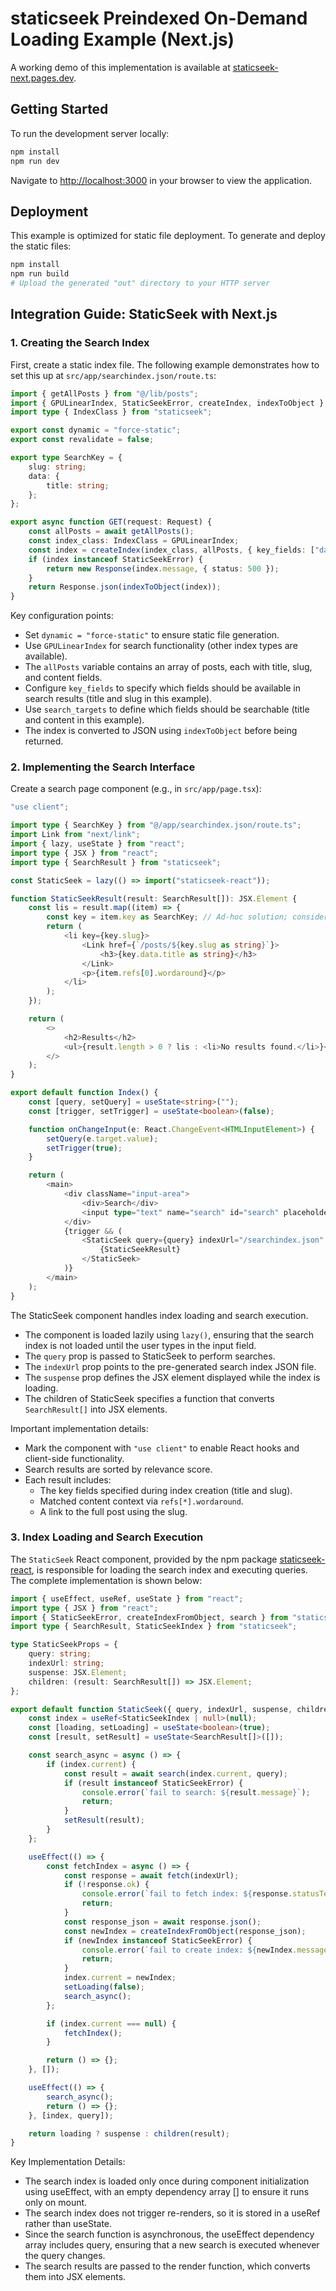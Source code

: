 # staticseek Preindexed On-Demand Loading Example (Next.js)

A working demo of this implementation is available at [staticseek-next.pages.dev](https://staticseek-next.pages.dev/).

## Getting Started

To run the development server locally:

```bash
npm install
npm run dev
```

Navigate to [http://localhost:3000](http://localhost:3000) in your browser to view the application.

## Deployment

This example is optimized for static file deployment. To generate and deploy the static files:

```bash
npm install
npm run build
# Upload the generated "out" directory to your HTTP server
```

## Integration Guide: StaticSeek with Next.js

### 1. Creating the Search Index

First, create a static index file. The following example demonstrates how to set this up at `src/app/searchindex.json/route.ts`:

```typescript
import { getAllPosts } from "@/lib/posts";
import { GPULinearIndex, StaticSeekError, createIndex, indexToObject } from "staticseek";
import type { IndexClass } from "staticseek";

export const dynamic = "force-static";
export const revalidate = false;

export type SearchKey = {
    slug: string;
    data: {
        title: string;
    };
};

export async function GET(request: Request) {
    const allPosts = await getAllPosts();
    const index_class: IndexClass = GPULinearIndex;
    const index = createIndex(index_class, allPosts, { key_fields: ["data.title", "slug"], search_targets: ["data.title", "content"] });
    if (index instanceof StaticSeekError) {
        return new Response(index.message, { status: 500 });
    }
    return Response.json(indexToObject(index));
}
```

Key configuration points:
- Set `dynamic = "force-static"` to ensure static file generation.
- Use `GPULinearIndex` for search functionality (other index types are available).
- The `allPosts` variable contains an array of posts, each with title, slug, and content fields.
- Configure `key_fields` to specify which fields should be available in search results (title and slug in this example).
- Use `search_targets` to define which fields should be searchable (title and content in this example).
- The index is converted to JSON using `indexToObject` before being returned.

### 2. Implementing the Search Interface

Create a search page component (e.g., in `src/app/page.tsx`):

```typescript
"use client";

import type { SearchKey } from "@/app/searchindex.json/route.ts";
import Link from "next/link";
import { lazy, useState } from "react";
import type { JSX } from "react";
import type { SearchResult } from "staticseek";

const StaticSeek = lazy(() => import("staticseek-react"));

function StaticSeekResult(result: SearchResult[]): JSX.Element {
    const lis = result.map((item) => {
        const key = item.key as SearchKey; // Ad-hoc solution; consider using Zod or a similar library for key validation.
        return (
            <li key={key.slug}>
                <Link href={`/posts/${key.slug as string}`}>
                    <h3>{key.data.title as string}</h3>
                </Link>
                <p>{item.refs[0].wordaround}</p>
            </li>
        );
    });

    return (
        <>
            <h2>Results</h2>
            <ul>{result.length > 0 ? lis : <li>No results found.</li>}</ul>
        </>
    );
}

export default function Index() {
    const [query, setQuery] = useState<string>("");
    const [trigger, setTrigger] = useState<boolean>(false);

    function onChangeInput(e: React.ChangeEvent<HTMLInputElement>) {
        setQuery(e.target.value);
        setTrigger(true);
    }

    return (
        <main>
            <div className="input-area">
                <div>Search</div>
                <input type="text" name="search" id="search" placeholder="Type your search query in English..." onChange={onChangeInput} />
            </div>
            {trigger && (
                <StaticSeek query={query} indexUrl="/searchindex.json" suspense={<div>Loading index...</div>}>
                    {StaticSeekResult}
                </StaticSeek>
            )}
        </main>
    );
}
```

The StaticSeek component handles index loading and search execution.
- The component is loaded lazily using `lazy()`, ensuring that the search index is not loaded until the user types in the input field.
- The `query` prop is passed to StaticSeek to perform searches.
- The `indexUrl` prop points to the pre-generated search index JSON file.
- The `suspense` prop defines the JSX element displayed while the index is loading.
- The children of StaticSeek specifies a function that converts `SearchResult[]` into JSX elements.

Important implementation details:
- Mark the component with `"use client"` to enable React hooks and client-side functionality.
- Search results are sorted by relevance score.
- Each result includes:
  - The key fields specified during index creation (title and slug).
  - Matched content context via `refs[*].wordaround`.
  - A link to the full post using the slug.

### 3. Index Loading and Search Execution

The `StaticSeek` React component, provided by the npm package [staticseek-react](https://github.com/osawa-naotaka/staticseek-react), is responsible for loading the search index and executing queries. The complete implementation is shown below:

```typescript
import { useEffect, useRef, useState } from "react";
import type { JSX } from "react";
import { StaticSeekError, createIndexFromObject, search } from "staticseek";
import type { SearchResult, StaticSeekIndex } from "staticseek";

type StaticSeekProps = {
    query: string;
    indexUrl: string;
    suspense: JSX.Element;
    children: (result: SearchResult[]) => JSX.Element;
};

export default function StaticSeek({ query, indexUrl, suspense, children }: StaticSeekProps) {
    const index = useRef<StaticSeekIndex | null>(null);
    const [loading, setLoading] = useState<boolean>(true);
    const [result, setResult] = useState<SearchResult[]>([]);

    const search_async = async () => {
        if (index.current) {
            const result = await search(index.current, query);
            if (result instanceof StaticSeekError) {
                console.error(`fail to search: ${result.message}`);
                return;
            }
            setResult(result);
        }
    };

    useEffect(() => {
        const fetchIndex = async () => {
            const response = await fetch(indexUrl);
            if (!response.ok) {
                console.error(`fail to fetch index: ${response.statusText}`);
                return;
            }
            const response_json = await response.json();
            const newIndex = createIndexFromObject(response_json);
            if (newIndex instanceof StaticSeekError) {
                console.error(`fail to create index: ${newIndex.message}`);
                return;
            }
            index.current = newIndex;
            setLoading(false);
            search_async();
        };

        if (index.current === null) {
            fetchIndex();
        }

        return () => {};
    }, []);

    useEffect(() => {
        search_async();
        return () => {};
    }, [index, query]);

    return loading ? suspense : children(result);
}
```

Key Implementation Details:
- The search index is loaded only once during component initialization using useEffect, with an empty dependency array [] to ensure it runs only on mount.
- The search index does not trigger re-renders, so it is stored in a useRef rather than useState.
- Since the search function is asynchronous, the useEffect dependency array includes query, ensuring that a new search is executed whenever the query changes.
- The search results are passed to the render function, which converts them into JSX elements.
